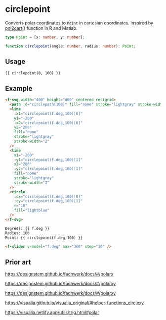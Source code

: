 # circlepoint

Converts polar coordinates to `Point` in cartesian coordinates. Inspired by [pol2cart()](https://rdrr.io/cran/useful/man/pol2cart.html) function in R and Matlab.

```ts
type Point = [x: number, y: number];

function circlepoint(angle: number, radius: number): Point;
```

## Usage

```md
{{ circlepoint(0, 100) }}
```

## Example

```md
<f-svg width="400" height="400" centered rectgrid>
  <path :d="circlepath(100)" fill="none" stroke="lightgray" stroke-width="2" />
  <line
    :x1="circlepoint(f.deg,100)[0]"
    y1="-200"
    :x2="circlepoint(f.deg,100)[0]"
    y2="200"
    fill="none"
    stroke="lightgray"
    stroke-width="2"
  />
  <line
    x1="-200"
    :y1="circlepoint(f.deg,100)[1]"
    x2="200"
    :y2="circlepoint(f.deg,100)[1]"
    fill="none"
    stroke="lightgray"
    stroke-width="2"
  />
  <circle
    :cx="circlepoint(f.deg,100)[0]"
    :cy="circlepoint(f.deg,100)[1]"
    r="10"
    fill="lightblue"
  />
</f-svg>

Degrees: {{ f.deg }}
Radius: 100
Point: {{ circlepoint(f.deg,100) }}

<f-slider v-model="f.deg" max="360" step="30" />
```

## Prior art

https://designstem.github.io/fachwerk/docs/#/polarx

https://designstem.github.io/fachwerk/docs/#/polarxy

https://designstem.github.io/fachwerk/docs/#/polarxy

https://visualia.github.io/visualia_original/#helper-functions_circlexy

https://visualia.netlify.app/utils/trig.html#polar
